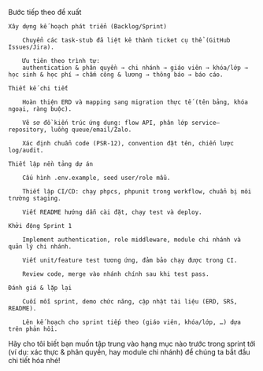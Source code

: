 Bước tiếp theo đề xuất

    Xây dựng kế hoạch phát triển (Backlog/Sprint)

        Chuyển các task-stub đã liệt kê thành ticket cụ thể (GitHub Issues/Jira).

        Ưu tiên theo trình tự:
        authentication & phân quyền → chi nhánh → giáo viên → khóa/lớp → học sinh & học phí → chấm công & lương → thông báo → báo cáo.

    Thiết kế chi tiết

        Hoàn thiện ERD và mapping sang migration thực tế (tên bảng, khóa ngoại, ràng buộc).

        Vẽ sơ đồ kiến trúc ứng dụng: flow API, phân lớp service–repository, luồng queue/email/Zalo.

        Xác định chuẩn code (PSR‑12), convention đặt tên, chiến lược log/audit.

    Thiết lập nền tảng dự án

        Cấu hình .env.example, seed user/role mẫu.

        Thiết lập CI/CD: chạy phpcs, phpunit trong workflow, chuẩn bị môi trường staging.

        Viết README hướng dẫn cài đặt, chạy test và deploy.

    Khởi động Sprint 1

        Implement authentication, role middleware, module chi nhánh và quản lý chi nhánh.

        Viết unit/feature test tương ứng, đảm bảo chạy được trong CI.

        Review code, merge vào nhánh chính sau khi test pass.

    Đánh giá & lặp lại

        Cuối mỗi sprint, demo chức năng, cập nhật tài liệu (ERD, SRS, README).

        Lên kế hoạch cho sprint tiếp theo (giáo viên, khóa/lớp, …) dựa trên phản hồi.

Hãy cho tôi biết bạn muốn tập trung vào hạng mục nào trước trong sprint tới (ví dụ: xác thực & phân quyền, hay module chi nhánh) để chúng ta bắt đầu chi tiết hóa nhé!
